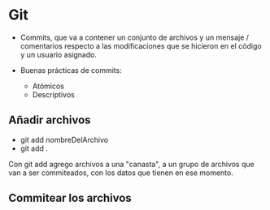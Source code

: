# Git

- Commits, que va a contener un conjunto de archivos y un mensaje / comentarios respecto a las modificaciones que se hicieron en el código y un usuario asignado. 

- Buenas prácticas de commits:
    - Atómicos
    - Descriptivos


## Añadir archivos

- git add nombreDelArchivo
- git add .

Con git add agrego archivos a una "canasta", a un grupo de archivos que van a ser commiteados, con los datos que tienen en ese momento.

## Commitear los archivos

